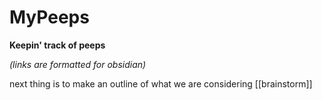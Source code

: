 # MyPeeps
**Keepin' track of peeps**

_(links are formatted for obsidian)_

next thing is to make an outline of what we are considering
[[brainstorm]]

